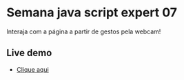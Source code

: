 # Semana java script expert 07
Interaja com a página a partir de gestos pela webcam!

## Live demo
- [Clique aqui](https://brunoamadei.github.io/js-expert-07/Classes/class-04/initial-template/pages/titles/)
